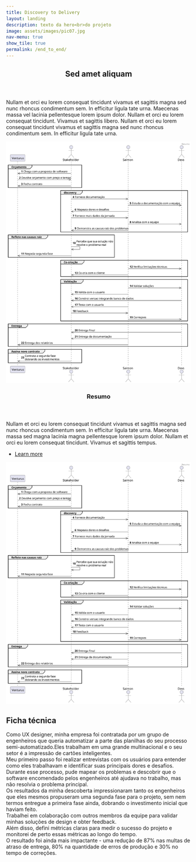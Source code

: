 ```yaml
---
title: Discovery to Delivery
layout: landing
description: texto da hero<br>do projeto
image: assets/images/pic07.jpg
nav-menu: true
show_tile: true
permalink: /end_to_end/
---
```


<!-- Main -->
<div id="main">

<!-- One -->
<section id="one">
	<div class="inner">
		<header class="major">
			<h2>Sed amet aliquam</h2>
		</header>
		<p>Nullam et orci eu lorem consequat tincidunt vivamus et sagittis magna sed nunc rhoncus condimentum sem. In efficitur ligula tate urna. Maecenas massa vel lacinia pellentesque lorem ipsum dolor. Nullam et orci eu lorem consequat tincidunt. Vivamus et sagittis libero. Nullam et orci eu lorem consequat tincidunt vivamus et sagittis magna sed nunc rhoncus condimentum sem. In efficitur ligula tate urna.</p>
	</div>
</section>

<!-- Two -->
<section id="two" class="spotlights">
	<section>
		<a class="image" href="assets/images/case_completo_end-to-end.svg" data-lightbox="resumo">
			<img src="assets/images/case_completo_end-to-end.svg" alt="" data-position="center center" />
		</a>
		<div class="content">
			<div class="inner">
				<header class="major">
					<h3>Resumo</h3>
				</header>
				<p>Nullam et orci eu lorem consequat tincidunt vivamus et sagittis magna sed nunc rhoncus condimentum sem. In efficitur ligula tate urna. Maecenas massa sed magna lacinia magna pellentesque lorem ipsum dolor. Nullam et orci eu lorem consequat tincidunt. Vivamus et sagittis tempus.</p>
				<ul class="actions">
					<li><a href="generic.html" class="button">Learn more</a></li>
				</ul>
			</div>
		</div>
	</section>
    <div class="row">
<span class="image">
    <img src="assets/images/case_completo_end-to-end.svg" alt="">
</span>
</div>

<!-- One -->
<section id="Resumo">
<div class="row">
    <div class="6u 8u$ (medium) 12u$(small)">
    <h2 id="content">Ficha técnica</h2>
    <p> Como UX designer, minha empresa foi contratada por um grupo de engenheiros que queria automatizar a parte das planilhas do seu processo semi-automatizado.Eles trabalham em uma grande multinacional e o seu setor é a impressão de cartões inteligentes.<br>Meu primeiro passo foi realizar entrevistas com os usuários para entender como eles trabalhavam e identificar suas principais dores e desafios.<br>Durante esse processo, pude mapear os problemas e descobrir que o software encomendado pelos engenheiros até ajudava no trabalho, mas não resolvia o problema principal.<br>Os resultados da minha descoberta impressionaram tanto os engenheiros que eles mesmos propuseram uma segunda fase para o projeto, sem nem termos entregue a primeira fase ainda, dobrando o investimento inicial que haviam feito.<br>Trabalhei em colaboração com outros membros da equipe para validar minhas soluções de design e obter feedback.<br>Além disso, defini métricas claras para medir o sucesso do projeto e monitorei de perto essas métricas ao longo do tempo.<br>O resultado foi ainda mais impactante - uma redução de 87% nas multas de atraso de entrega, 80% na quantidade de erros de produção e 30% no tempo de correções.</p>
    </div>
</div>
</section>

